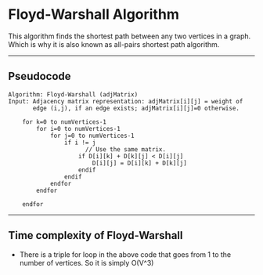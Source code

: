 # Floyd-Warshall Algorithm

This algorithm finds the shortest path between any two vertices in a graph. Which is why it is also known as all-pairs shortest path algorithm.

---

## Pseudocode

```
Algorithm: Floyd-Warshall (adjMatrix)
Input: Adjacency matrix representation: adjMatrix[i][j] = weight of
       edge (i,j), if an edge exists; adjMatrix[i][j]=0 otherwise.

    for k=0 to numVertices-1
        for i=0 to numVertices-1
            for j=0 to numVertices-1
                if i != j 
                      // Use the same matrix. 
                    if D[i][k] + D[k][j] < D[i][j] 
                        D[i][j] = D[i][k] + D[k][j]
                    endif
                endif
            endfor
        endfor

    endfor
```

---

## Time complexity of Floyd-Warshall

- There is a triple for loop in the above code that goes from 1 to the number of vertices. So it is simply O(V^3)